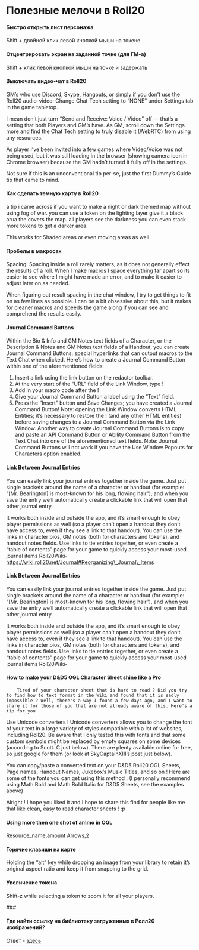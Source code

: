 # Полезные мелочи в Roll20

#### Быстро открыть лист персонажа <a href="#bystro-otkryt-list-personazha" id="bystro-otkryt-list-personazha"></a>

Shift + двойной клик левой кнопкой мыши на токене

#### Отцентрировать экран на заданной точке (для ГМ-а) <a href="#otcentrirovat-ekran-na-zadannoi-tochke-dlya-gm-a" id="otcentrirovat-ekran-na-zadannoi-tochke-dlya-gm-a"></a>

Shift + клик левой кнопкой мыши на точке и задержать

#### Выключать видео-чат в Roll20 <a href="#vyklyuchat-video-chat-v-roll20" id="vyklyuchat-video-chat-v-roll20"></a>

GM’s who use Discord, Skype, Hangouts, or simply if you don’t use the Roll20 audio-video: Change Chat-Tech setting to “NONE” under Settings tab in the game tabletop.

I mean don’t just turn “Send and Receive: Voice / Video” off — that’s a setting that both Players and GM’s have. As GM, scroll down the Settings more and find the Chat Tech setting to truly disable it (WebRTC) from using any resources.

As player I’ve been invited into a few games where Video/Voice was not being used, but it was still loading in the browser (showing camera icon in Chrome browser) because the GM hadn’t turned it fully off in the settings.

Not sure if this is an unconventional tip per-se, just the first Dummy’s Guide tip that came to mind.

#### Как сделать темную карту в Roll20 <a href="#kak-sdelat-temnuyu-kartu-v-roll20" id="kak-sdelat-temnuyu-kartu-v-roll20"></a>

a tip i came across if you want to make a night or dark themed map without using fog of war. you can use a token on the lighting layer give it a black arua the covers the map. all players see the darkness you can even stack more tokens to get a darker area.

This works for Shaded areas or even moving areas as well.

#### Пробелы в макросах <a href="#probely-v-makrosakh" id="probely-v-makrosakh"></a>

Spacing: Spacing inside a roll rarely matters, as it does not generally effect the results of a roll. When I make macros I space everything far apart so its easier to see where I might have made an error, and to make it easier to adjust later on as needed.

When figuring out result spacing in the chat window, I try to get things to fit on as few lines as possible. I can be a bit obsessive about this, but it makes for cleaner macros and speeds the game along if you can see and comprehend the results easily.

#### Journal Command Buttons <a href="#journal-command-buttons" id="journal-command-buttons"></a>

Within the Bio & Info and GM Notes text fields of a Character, or the Description & Notes and GM Notes text fields of a Handout, you can create Journal Command Buttons; special hyperlinks that can output macros to the Text Chat when clicked. Here’s how to create a Journal Command Button within one of the aforementioned fields:

1. Insert a link using the link button on the redactor toolbar.
2. At the very start of the “URL” field of the Link Window, type !
3. Add in your macro code after the !
4. Give your Journal Command Button a label using the “Text” field.
5. Press the “Insert” button and Save Changes; you have created a Journal Command Button! Note: opening the Link Window converts HTML Entities; it’s necessary to restore the ! (and any other HTML entities) before saving changes to a Journal Command Button via the Link Window. Another way to create Journal Command Buttons is to copy and paste an API Command Button or Ability Command Button from the Text Chat into one of the aforementioned text fields. Note: Journal Command Buttons will not work if you have the Use Window Popouts for Characters option enabled.

#### Link Between Journal Entries <a href="#link-between-journal-entries" id="link-between-journal-entries"></a>

You can easily link your journal entries together inside the game. Just put single brackets around the name of a character or handout (for example: “\[Mr. Bearington] is most-known for his long, flowing hair”), and when you save the entry we’ll automatically create a clickable link that will open that other journal entry.

It works both inside and outside the app, and it’s smart enough to obey player permissions as well (so a player can’t open a handout they don’t have access to, even if they see a link to that handout). You can use the links in character bios, GM notes (both for characters and tokens), and handout notes fields. Use links to tie entries together, or even create a “table of contents” page for your game to quickly access your most-used journal items Roll20Wiki- https://wiki.roll20.net/Journal#Reorganizing\_Journal\_Items

#### Link Between Journal Entries <a href="#link-between-journal-entries-1" id="link-between-journal-entries-1"></a>

You can easily link your journal entries together inside the game. Just put single brackets around the name of a character or handout (for example: “\[Mr. Bearington] is most-known for his long, flowing hair”), and when you save the entry we’ll automatically create a clickable link that will open that other journal entry.

It works both inside and outside the app, and it’s smart enough to obey player permissions as well (so a player can’t open a handout they don’t have access to, even if they see a link to that handout). You can use the links in character bios, GM notes (both for characters and tokens), and handout notes fields. Use links to tie entries together, or even create a “table of contents” page for your game to quickly access your most-used journal items Roll20Wiki-

#### How to make your D\&D5 OGL Character Sheet shine like a Pro <a href="#how-to-make-your-dd5-ogl-character-sheet-shine-like-a-pro" id="how-to-make-your-dd5-ogl-character-sheet-shine-like-a-pro"></a>

```
	Tired of your character sheet that is hard to read ? Did you try to find how to text format in the Wiki and found that it is sadly impossible ? Well, there's a way I found a few days ago, and I want to share it for those of you that are not already aware of this. Here's a tip for you 
```

Use Unicode converters ! Unicode converters allows you to change the font of your text in a large variety of styles compatible with a lot of websites, including Roll20. Be aware that I only tested this with fonts and that some custom symbols might be replaced by empty squares on some devices (according to Scott. C just below). There are plenty available online for free, so just google for them (or look at SkyCaptainXIII’s post just below).

You can copy/paste a converted text on your D\&D5 Roll20 OGL Sheets, Page names, Handout Names, Jukebox’s Music Titles, and so on ! Here are some of the fonts you can get using this method : (I personally recommend using Math Bold and Math Bold Italic for D\&D5 Sheets, see the examples above)

Alright ! I hope you liked it and I hope to share this find for people like me that like clean, easy to read character sheets ! :p

#### Using more then one shot of ammo in OGL <a href="#using-more-then-one-shot-of-ammo-in-ogl" id="using-more-then-one-shot-of-ammo-in-ogl"></a>

Resource\_name,amount Arrows,2

#### Горячие клавиши на карте <a href="#goryachie-klavishi-na-karte" id="goryachie-klavishi-na-karte"></a>

Holding the “alt” key while dropping an image from your library to retain it’s original aspect ratio and keep it from snapping to the grid.

#### Увеличение токена <a href="#uvelichenie-tokena" id="uvelichenie-tokena"></a>

Shift-z while selecting a token to zoom it for all your players.

\###

#### Где найти ссылку на библиотеку загруженных в Ролл20 изображений? <a href="#gde-naiti-ssylku-na-biblioteku-zagruzhennykh-v-roll20-izobrazhenii" id="gde-naiti-ssylku-na-biblioteku-zagruzhennykh-v-roll20-izobrazhenii"></a>

Ответ - [здесь](https://marketplace.roll20.net/library/)
